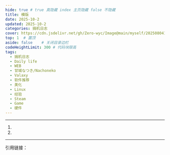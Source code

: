 ```yaml
---
hide: true # true 真隐藏 index 主页隐藏 false 不隐藏
title: 模版
date: 2025-10-2
updated: 2025-10-2
categories: 搞机日志
cover: https://cdn.jsdelivr.net/gh/Zero-wyc/Image@main/myself/20250804193109903.jpg
top: 1	# 置顶
aside: false	# 关闭目录边栏
codeHeightLimit: 300 # 代码块限高
tags:
  - 搞机日志
  - Daily life
  - WEB
  - 甘城なつき/Nachoneko
  - Valaxy
  - 软件推荐
  - 美化
  - Linux
  - 经验
  - Steam
  - Game 
  - 硬件
---
```


> 

<!-- more -->

---

1. 
2. 

---

引用链接：